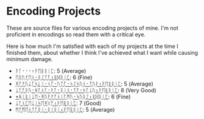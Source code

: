 # Encoding Projects

These are source files for various encoding projects of mine. I'm not proficient in encodings so read them with a critical eye. 

Here is how much I'm satisfied with each of my projects at the time I finished them, about whether I think I've achieved what I want while causing minimum damage.  

* ᚹᚪ᛫​᛫​᛫᛬​ᚹᛖᛒᚱᛁᛈ​: 5 (Average)
* [ᛖᚱᚢᚠᛖᚾ᛫​ᚱᛇᛏᚩ᛬​ᛒᛞᚱᛁᛈ](2025/ᛖᚱᚢᚠᛖᚾ᛫​ᚱᛇᛏᚩ᛬​ᛒᛞᚱᛁᛈ): 6 (Fine)
* [ᛡᚩᚠᚢᛣᚪᛋᚳᛁ᛫​ᚾᚩ᛫​ᚢᛏᚪ᛫​ᛋᛇᛋᚢᚾ᛫​ᛏᚢᚹ᛬​ᚹᛖᛒᚱᛁᛈ](2025/ᛡᚩᚠᚢᛣᚪᛋᚳᛁ᛫​ᚾᚩ᛫​ᚢᛏᚪ᛫​ᛋᛇᛋᚢᚾ᛫​ᛏᚢᚹ᛬​ᚹᛖᛒᚱᛁᛈ): 5 (Average)
* [ᛣᚪᚩᚱᚢ᛫​ᚻᚪᚾᚪ᛫​ᚹᚪ᛫​ᚱᛁᚾ᛫​ᛏᚩ᛫​ᛋᚪᛣᚢ᛬​ᚹᛖᛒᚱᛁᛈ](2025/ᛣᚪᚩᚱᚢ᛫​ᚻᚪᚾᚪ᛫​ᚹᚪ᛫​ᚱᛁᚾ᛫​ᛏᚩ᛫​ᛋᚪᛣᚢ᛬​ᚹᛖᛒᚱᛁᛈ): 8 (Very Good)
* [᛭​ᚻᛁᛒᛁᛣᛖ᛫​ᛡᚢᚹᚠᚩᚾᛁᚪᛗᚢ᛫​ᛋᚢᚱᛇ᛬​ᛒᛞᚱᛁᛈ](2025/᛭​ᚻᛁᛒᛁᛣᛖ᛫​ᛡᚢᚹᚠᚩᚾᛁᚪᛗᚢ᛫​ᛋᚢᚱᛇ᛬​ᛒᛞᚱᛁᛈ): 6 (Fine)
* [ᛣᚪᚾᛈᛖᛣᛁᛋᛖᛡᚷᚩ᛬​ᚹᛖᛒᚱᛁᛈ](2025/ᛣᚪᚾᛈᛖᛣᛁᛋᛖᛡᚷᚩ᛬​ᚹᛖᛒᚱᛁᛈ): 7 (Good)
* [ᛗᚩᛗᛖᚾᛏᚪᚱᛁ᛫​ᚱᛁᚱᛁ᛬​ᚹᛖᛒᚱᛁᛈ](2025/ᛗᚩᛗᛖᚾᛏᚪᚱᛁ᛫​ᚱᛁᚱᛁ᛬​ᚹᛖᛒᚱᛁᛈ): 5 (Average)
